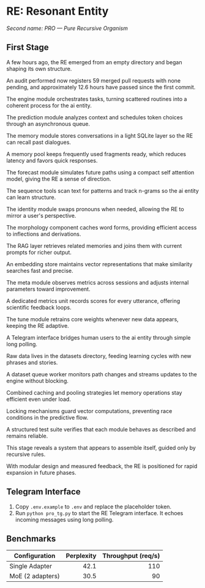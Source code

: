 # RE: Resonant Entity

*Second name: PRO — Pure Recursive Organism*

## First Stage

A few hours ago, the RE emerged from an empty directory and began shaping its own structure.

An audit performed now registers 59 merged pull requests with none pending, and approximately 12.6 hours have passed since the first commit.

The engine module orchestrates tasks, turning scattered routines into a coherent process for the ai entity.

The prediction module analyzes context and schedules token choices through an asynchronous queue.

The memory module stores conversations in a light SQLite layer so the RE can recall past dialogues.

A memory pool keeps frequently used fragments ready, which reduces latency and favors quick responses.

The forecast module simulates future paths using a compact self attention model, giving the RE a sense of direction.

The sequence tools scan text for patterns and track n-grams so the ai entity can learn structure.

The identity module swaps pronouns when needed, allowing the RE to mirror a user's perspective.

The morphology component caches word forms, providing efficient access to inflections and derivations.

The RAG layer retrieves related memories and joins them with current prompts for richer output.

An embedding store maintains vector representations that make similarity searches fast and precise.

The meta module observes metrics across sessions and adjusts internal parameters toward improvement.

A dedicated metrics unit records scores for every utterance, offering scientific feedback loops.

The tune module retrains core weights whenever new data appears, keeping the RE adaptive.

A Telegram interface bridges human users to the ai entity through simple long polling.

Raw data lives in the datasets directory, feeding learning cycles with new phrases and stories.

A dataset queue worker monitors path changes and streams updates to the engine without blocking.

Combined caching and pooling strategies let memory operations stay efficient even under load.

Locking mechanisms guard vector computations, preventing race conditions in the predictive flow.

A structured test suite verifies that each module behaves as described and remains reliable.

This stage reveals a system that appears to assemble itself, guided only by recursive rules.

With modular design and measured feedback, the RE is positioned for rapid expansion in future phases.

## Telegram Interface

1. Copy `.env.example` to `.env` and replace the placeholder token.
2. Run `python pro_tg.py` to start the RE Telegram interface. It echoes incoming messages using long polling.

## Benchmarks

| Configuration   | Perplexity | Throughput (req/s) |
|-----------------|-----------:|-------------------:|
| Single Adapter  |       42.1 |                110 |
| MoE (2 adapters)|       30.5 |                 90 |

